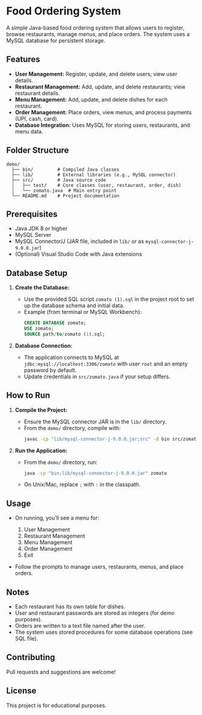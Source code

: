 # Food Ordering System

A simple Java-based food ordering system that allows users to register, browse restaurants, manage menus, and place orders. The system uses a MySQL database for persistent storage.

## Features

- **User Management:** Register, update, and delete users; view user details.
- **Restaurant Management:** Add, update, and delete restaurants; view restaurant details.
- **Menu Management:** Add, update, and delete dishes for each restaurant.
- **Order Management:** Place orders, view menus, and process payments (UPI, cash, card).
- **Database Integration:** Uses MySQL for storing users, restaurants, and menu data.

## Folder Structure 

```
demo/
  ├── bin/         # Compiled Java classes
  ├── lib/         # External libraries (e.g., MySQL connector)
  ├── src/         # Java source code
  │   ├── test/    # Core classes (user, restaurant, order, dish)
  │   └── zomato.java  # Main entry point
  └── README.md    # Project documentation
```

## Prerequisites

- Java JDK 8 or higher
- MySQL Server
- MySQL Connector/J (JAR file, included in `lib/` or as `mysql-connector-j-9.0.0.jar`)
- (Optional) Visual Studio Code with Java extensions

## Database Setup

1. **Create the Database:**
   - Use the provided SQL script `zomato (1).sql` in the project root to set up the database schema and initial data.
   - Example (from terminal or MySQL Workbench):
     ```sql
     CREATE DATABASE zomato;
     USE zomato;
     SOURCE path/to/zomato (1).sql;
     ```

2. **Database Connection:**
   - The application connects to MySQL at `jdbc:mysql://localhost:3306/zomato` with user `root` and an empty password by default.
   - Update credentials in `src/zomato.java` if your setup differs.

## How to Run

1. **Compile the Project:**
   - Ensure the MySQL connector JAR is in the `lib/` directory.
   - From the `demo/` directory, compile with:
     ```sh
     javac -cp "lib/mysql-connector-j-9.0.0.jar;src" -d bin src/zomato.java src/test/*.java
     ```

2. **Run the Application:**
   - From the `demo/` directory, run:
     ```sh
     java -cp "bin;lib/mysql-connector-j-9.0.0.jar" zomato
     ```

   - On Unix/Mac, replace `;` with `:` in the classpath.

## Usage

- On running, you’ll see a menu for:
  1. User Management
  2. Restaurant Management
  3. Menu Management
  4. Order Management
  5. Exit

- Follow the prompts to manage users, restaurants, menus, and place orders.

## Notes

- Each restaurant has its own table for dishes.
- User and restaurant passwords are stored as integers (for demo purposes).
- Orders are written to a text file named after the user.
- The system uses stored procedures for some database operations (see SQL file).

## Contributing

Pull requests and suggestions are welcome!

## License

This project is for educational purposes.
